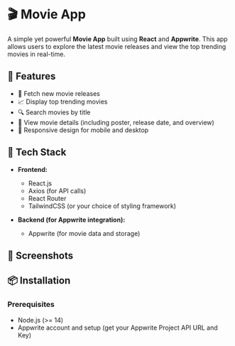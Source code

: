 # 🎬 Movie App

A simple yet powerful **Movie App** built using **React** and **Appwrite**. This app allows users to explore the latest movie releases and view the top trending movies in real-time.

## 🎯 Features

- 🌟 Fetch new movie releases
- 📈 Display top trending movies
- 🔍 Search movies by title
- 🎥 View movie details (including poster, release date, and overview)
- 📱 Responsive design for mobile and desktop

## 🚀 Tech Stack

- **Frontend:**
    - React.js
    - Axios (for API calls)
    - React Router
    - TailwindCSS (or your choice of styling framework)

- **Backend (for Appwrite integration):**
    - Appwrite (for movie data and storage)

## 📸 Screenshots


## 📦 Installation

### Prerequisites

- Node.js (>= 14)
- Appwrite account and setup (get your Appwrite Project API URL and Key)
